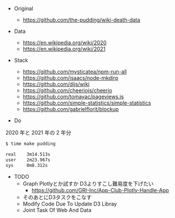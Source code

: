 - Original

  - https://github.com/the-pudding/wiki-death-data

- Data

  - https://en.wikipedia.org/wiki/2020
  - https://en.wikipedia.org/wiki/2021

- Stack

  - https://github.com/mysticatea/npm-run-all
  - https://github.com/isaacs/node-mkdirp
  - https://github.com/dijs/wiki
  - https://github.com/cheeriojs/cheerio
  - https://github.com/tomayac/pageviews.js
  - https://github.com/simple-statistics/simple-statistics
  - https://github.com/gabrielflorit/blockup

- Do

2020 年と 2021 年の 2 年分

```bash
$ time make pudding

real    3m14.513s
user    2m23.967s
sys     0m8.312s
```

- TODO
  - Graph Plotlyとか試すか D3よりすこし難易度を下げたい
    - https://github.com/GRI-Inc/App-Club-Plotly-Handle-App
  - そのあとにD3タスクをこなす
  - Modify Code Due To Update D3 Libray
  - Joint Task Of Web And Data